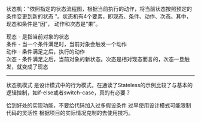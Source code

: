 ﻿状态机："依照指定的状态流程图，根据当前执行的动作，将当前状态按照预定的条件变更到新的状态 "。状态机有4个要素，即现态、条件、动作、次态。其中，现态和条件是“因”， 动作和次态是“果”。

现态 - 是指当前对象的状态</br>
条件 - 当一个条件满足时，当前对象会触发一个动作</br>
动作 - 条件满足之后，执行的动作</br>
次态 - 条件满足之后，当前对象的新状态。次态是相对现态而言的，次态一旦触发，就变成了现态</br>

---

状态机模式 是设计模式中的行为模式，在通读了Stateless的示例比较了与基本的逻辑控制，如if-else或者switch-case，真的有必要？</br>

恰到好处的实现功能，不要给代码加入过多假设条件
过早使用设计模式可能限制代码的灵活性
根据项目的实际情况克制的去使用技巧。